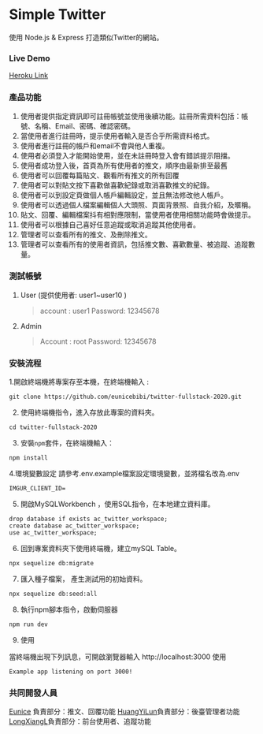 # Simple Twitter

使用 Node.js & Express 打造類似Twitter的網站。

### Live Demo

[Heroku Link](https://desolate-springs-18796-e305e3af2d92.herokuapp.com/signi)

### 產品功能

1. 使用者提供指定資訊即可註冊帳號並使用後續功能。註冊所需資料包括：帳號、名稱、Email、密碼、確認密碼。
2. 當使用者進行註冊時，提示使用者輸入是否合乎所需資料格式。
3. 使用者進行註冊的帳戶和email不會與他人重複。
4. 使用者必須登入才能開始使用，並在未註冊時登入會有錯誤提示阻擋。
5. 使用者成功登入後，首頁為所有使用者的推文，順序由最新排至最舊
6. 使用者可以回覆每篇貼文、觀看所有推文的所有回覆
7. 使用者可以對貼文按下喜歡做喜歡紀錄或取消喜歡推文的紀錄。
8. 使用者可以到設定頁做個人帳戶編輯設定，並且無法修改他人帳戶。
9. 使用者可以透過個人檔案編輯個人大頭照、頁面背景照、自我介紹，及暱稱。
10. 貼文、回覆、編輯檔案抖有相對應限制，當使用者使用相關功能時會做提示。
11. 使用者可以根據自己喜好任意追蹤或取消追蹤其他使用者。
12. 管理者可以查看所有的推文、及刪除推文。
13. 管理者可以查看所有的使用者資訊，包括推文數、喜歡數量、被追蹤、追蹤數量。

### 測試帳號

1. User (提供使用者: user1~user10 )

   > account : user1
   > Password: 12345678
2. Admin
   > Account : root
   > Password: 12345678

### 安裝流程

1.開啟終端機將專案存至本機，在終端機輸入 :
```
git clone https://github.com/eunicebibi/twitter-fullstack-2020.git
```

2. 使用終端機指令，進入存放此專案的資料夾。

```
cd twitter-fullstack-2020
```


3. 安裝`npm`套件，在終端機輸入：
```
npm install
```

4.環境變數設定 請參考.env.example檔案設定環境變數，並將檔名改為.env
```
IMGUR_CLIENT_ID= 
```

5. 開啟MySQLWorkbench ，使用SQL指令，在本地建立資料庫。

```
drop database if exists ac_twitter_workspace;
create database ac_twitter_workspace;
use ac_twitter_workspace;
```

6. 回到專案資料夾下使用終端機，建立mySQL Table。

```
npx sequelize db:migrate
```

7. 匯入種子檔案， 產生測試用的初始資料。

```
npx sequelize db:seed:all
```

8. 執行npm腳本指令，啟動伺服器

```
npm run dev
```

9. 使用

當終端機出現下列訊息，可開啟瀏覽器輸入 http://localhost:3000 使用

```
Example app listening on port 3000!
```


### 共同開發人員
[Eunice](https://github.com/eunicebibi) 負責部分：推文、回覆功能
[HuangYiLun](https://github.com/HuangYiLun)負責部分：後臺管理者功能
[LongXiangL](https://github.com/LongXiangL)負責部分：前台使用者、追蹤功能
